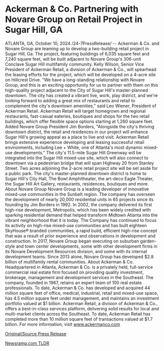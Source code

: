 # Ackerman & Co. Partnering with Novare Group on Retail Project in Sugar Hill, GA

ATLANTA, GA, October 10, 2024 /24-7PressRelease/ -- Ackerman & Co. and Novare Group are teaming up to develop a two-building retail project in Sugar Hill, Ga. The project, featuring buildings of 6,035 square feet and 7,240 square feet, will be built adjacent to Novare Group's 306-unit Conclave Sugar Hill multifamily community.   Kelly Wilson, Senior Vice President of Ackerman Retail, a division of Ackerman & Co., will spearhead the leasing efforts for the project, which will be developed on a 4-acre site on Hillcrest Drive.  "We have a long-standing relationship with Novare Group, and this is an exciting opportunity for us to partner with them on this high-quality project adjacent to the City of Sugar Hill's master-planned downtown. The city has created a vibrant live, work, play district, and we're looking forward to adding a great mix of restaurants and retail to complement the city's downtown amenities," said Leo Wiener, President of Ackerman Retail.   Ackerman Retail will target homegrown and regional restaurants, fast-casual eateries, boutiques and shops for the two retail buildings, which offer flexible space options starting at 1,260 square feet.  Added Novare Group President Jim Borders, "Alongside the city's thriving downtown district, the retail and residences in our project will enhance Sugar Hill's growing appeal as a place to live and visit. Ackerman Retail brings extensive experience developing and leasing successful retail environments, including Lee + White, one of Atlanta's most dynamic mixed-use developments."   The city's 11.5-mile Sugar Hill Greenway will be integrated into the Sugar Hill mixed-use site, which will also connect to downtown via a pedestrian bridge that will span Highway 20 from Stanley Street. Two acres adjoining the 2-acre retail project site will be set aside for a public park.  The city's master-planned downtown district is home to Sugar Hill's City Hall, The Bowl Amphitheater, the art-deco Eagle Theater, the Sugar Hill Art Gallery, restaurants, residences, boutiques and more.  About Novare Group Novare Group is a leading developer of innovative mixed-use communities in the Sunbelt region. The company has overseen the development of nearly 20,000 residential units in 65 projects since its founding by Jim Borders in 1992. In 2002, the company delivered its first high-rise development, Metropolis, which has been widely credited with sparking residential demand that helped transform Midtown Atlanta into the vibrant neighborhood that it is today. The Company has continued to focus its activity on high-rise mixed-use communities and has built eighteen SkyHouse® branded communities, a rapid build, efficient high-rise concept that was a result of prior experience and observations in development and construction. In 2017, Novare Group began executing on suburban garden-style and town center developments, some with other development firms in its Novare Development Resources division, and some with its internal development teams. Since 2013 alone, Novare Group has developed $2.8 billion of multifamily rental communities.   About Ackerman & Co. Headquartered in Atlanta, Ackerman & Co. is a privately held, full-service commercial real estate firm focused on providing quality investment, brokerage, management and development services in the Southeast. The company, founded in 1967, retains an expert team of 100 real estate professionals. To date, Ackerman & Co. has developed and acquired 44 million square feet of office, medical, industrial, retail and mixed-use space, has 4.5 million square feet under management, and maintains an investment portfolio valued at $1 billion.   Ackerman Retail, a division of Ackerman & Co., offers a best-in-class services platform, delivering solid results for local and multi-market clients across the Southeast. To date, Ackerman Retail has completed more than 10 million square feet of transactions valued at $1.7 billion. For more information, visit www.ackermanco.com 

[Original/Source Press Release](https://www.24-7pressrelease.com/press-release/515120/ackerman-co-partnering-with-novare-group-on-retail-project-in-sugar-hill-ga) 

[Newsramp.com TLDR](https://newsramp.com/None) 